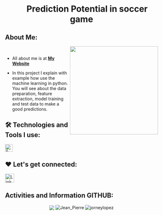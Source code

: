 <h1 align="center"><img width="30px"> Prediction Potential in soccer game</h1>

##  About Me:

<img  src="./programming.gif" height="290px" align="right" />
<br>

- All about me is at **[My Website](https://jompy31.github.io/)**



- In this project I explain with example how use the machine learning in python. You will see about the data preparation, feature extraction, model training and test data to make a good predictions.

## 🛠️ Technologies and Tools I use:

<p>
<img alt="Python" src="https://img.shields.io/badge/Python-3776AB?style=for-the-badge&logo=python&logoColor=white"  height="25px"/>


</p>

## ❤️ Let's get connected:

<p>
  <a href="https://www.linkedin.com/in/jean-pierre-barnett-caruzo-452b9a1b1/" target="_blank"><img alt="LinkedIn" target="_blank" src="https://img.shields.io/badge/LinkedIn-0077B5?style=for-the-badge&logo=linkedin&logoColor=white"  height="30px"/></a>

</p>


## Activities and Information GITHUB:

<div align="center">
  <img align="center" src="https://github-readme-stats-anuraghazra1.vercel.app/api?username=jompy31&show_icons=true" />
  <img align="center" src="https://github-readme-streak-stats.herokuapp.com/?user=jompy31" alt="Jean_Pierre" />
  <img align="center" src="https://github-readme-stats.vercel.app/api/top-langs/?username=jompy31&show_icons=true&layout=compact&langs_count=10" alt="jorneylopez" />
</div>


  
